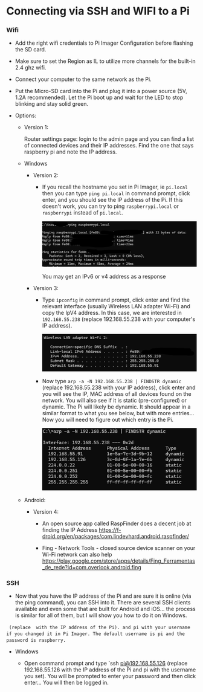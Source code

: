 # Connecting via SSH and WIFI to a Pi 

### Wifi 

* Add the right wifi credentials to Pi Imager Configuration before flashing the SD card.

* Make sure to set the Region as IL to utilize more channels for the built-in 2.4 ghz wifi.

* Connect your computer to the same network as the Pi. 

* Put the Micro-SD card into the Pi and plug it into a power source (5V, 1.2A recommended). Let the Pi boot up and wait for the LED to stop blinking and stay solid green. 

* Options:

    - Version 1: 

        Router settings page: login to the admin page and you can find a list of connected devices and their IP addresses. Find the one that says raspberry pi and note the IP address.

    - Windows

        - Version 2:

            * If you recall the hostname you set in Pi Imager, ie `pi.local` then you can type `ping pi.local` in command prompt, click enter, and you should see the IP address of the Pi. If this doesn't work, you can try to ping `raspberrypi.local` or `raspberrypi` instead of `pi.local`. 

                ![Version 2](/images/connect/image.png)

                You may get an IPv6 or v4 address as a response

        - Version 3:

            * Type `ipconfig` in command prompt, click enter and find the relevant interface (usually Wireless LAN adapter Wi-Fi) and copy the IpV4 address. In this case, we are interested in `192.168.55.238` (replace 192.168.55.238 with your computer's IP address).

                ![Version 3](/images/connect/image-1.png)

            * Now type `arp -a -N 192.168.55.238 | FINDSTR dynamic` (replace 192.168.55.238 with your IP address), click enter and you will see the IP, MAC address of all devices found on the network. You will also see if it is static (pre-configured) or dynamic. The Pi will likely be dynamic. It should appear in a similar format to what you see below, but with more entries... Now you will need to figure out which entry is the Pi.
            
                ![arp](/images/connect/image-2.png)
    - Android:
        - Version 4:

            * An open source app called RaspFinder does a decent job at finding the IP Address https://f-droid.org/en/packages/com.lindevhard.android.raspfinder/

            * Fing - Network Tools - closed source device scanner on your Wi-Fi network can also help https://play.google.com/store/apps/details/Fing_Ferramentas_de_rede?id=com.overlook.android.fing


### SSH 

* Now that you have the IP address of the Pi and are sure it is online (via the ping command), you can SSH into it. There are several SSH clients available and even some that are built for Android and iOS... the process is similar for all of them, but I will show you how to do it on Windows. 

` (replace  with the IP address of the Pi). and pi with your username if you changed it in Pi Imager. The default username is pi and the password is raspberry.`

- Windows

    * Open command prompt and type `ssh pi@192.168.55.126 (replace 192.168.55.126 with the IP address of the Pi and pi with the username you set). You will be prompted to enter your password and then click enter... You will then be logged in. 

